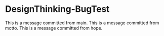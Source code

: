 # DesignThinking-BugTest

This is a message committed from main.
This is a message committed from motto.
This is a message committed from hope.